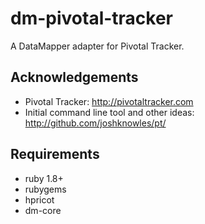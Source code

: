 dm-pivotal-tracker
==================

A DataMapper adapter for Pivotal Tracker.

Acknowledgements
-------------------

  * Pivotal Tracker: http://pivotaltracker.com
  * Initial command line tool and other ideas: http://github.com/joshknowles/pt/

Requirements
-------------------

  * ruby 1.8+
  * rubygems
  * hpricot
  * dm-core
